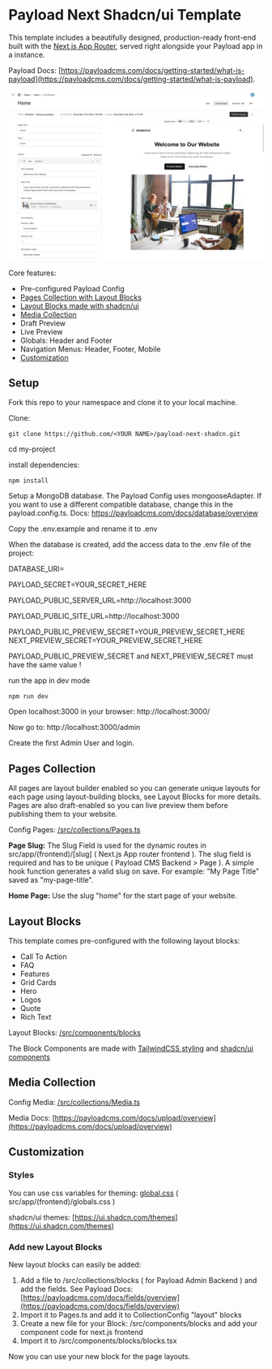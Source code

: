 # Payload Next Shadcn/ui Template

This template includes a beautifully designed, production-ready front-end built with the [Next.js App Router](https://nextjs.org/docs/app/building-your-application/routing), served right alongside your Payload app in a instance.

Payload Docs: [https://payloadcms.com/docs/getting-started/what-is-payload](https://payloadcms.com/docs/getting-started/what-is-payload).

![preview](./preview.png)

Core features:

- Pre-configured Payload Config
- [Pages Collection with Layout Blocks](#pages-collection)
- [Layout Blocks made with shadcn/ui](#layout-blocks)
- [Media Collection](#media-collection)
- Draft Preview
- Live Preview
- Globals: Header and Footer
- Navigation Menus: Header, Footer, Mobile
- [Customization](#customization)

## Setup

Fork this repo to your namespace and clone it to your local machine.

Clone:

```
git clone https://github.com/<YOUR NAME>/payload-next-shadcn.git
```

cd my-project

install dependencies:

```
npm install
```

Setup a MongoDB database. The Payload Config uses mongooseAdapter. If you want to use a different compatible database, change this in the payload.config.ts. Docs: https://payloadcms.com/docs/database/overview

Copy the .env.example and rename it to .env

When the database is created, add the access data to the .env file of the project:

DATABASE_URI=

PAYLOAD_SECRET=YOUR_SECRET_HERE

PAYLOAD_PUBLIC_SERVER_URL=http://localhost:3000

PAYLOAD_PUBLIC_SITE_URL=http://localhost:3000

PAYLOAD_PUBLIC_PREVIEW_SECRET=YOUR_PREVIEW_SECRET_HERE
NEXT_PREVIEW_SECRET=YOUR_PREVIEW_SECRET_HERE

PAYLOAD_PUBLIC_PREVIEW_SECRET and NEXT_PREVIEW_SECRET must have the same value !

run the app in dev mode

```
npm run dev
```

Open localhost:3000 in your browser: http://localhost:3000/

Now go to: http://localhost:3000/admin

Create the first Admin User and login.

## Pages Collection

All pages are layout builder enabled so you can generate unique layouts for each page using layout-building blocks, see Layout Blocks for more details. Pages are also draft-enabled so you can live preview them before publishing them to your website.

Config Pages: [/src/collections/Pages.ts](https://github.com/mrtzdev/payload-next-shadcn/blob/main/src/collections/Pages.ts)

**Page Slug:** The Slug Field is used for the dynamic routes in src/app/(frontend)/[slug] ( Next.js App router frontend ).
The slug field is required and has to be unique ( Payload CMS Backend > Page ). A simple hook function generates a valid slug on save. For example: "My Page Title" saved as "my-page-title".

**Home Page:** Use the slug "home" for the start page of your website.

## Layout Blocks

This template comes pre-configured with the following layout blocks:

- Call To Action
- FAQ
- Features
- Grid Cards
- Hero
- Logos
- Quote
- Rich Text

Layout Blocks: [/src/components/blocks](https://github.com/mrtzdev/payload-next-shadcn/tree/main/src/components/blocks)

The Block Components are made with [TailwindCSS styling](https://tailwindcss.com/) and [shadcn/ui components](https://ui.shadcn.com/)

## Media Collection

Config Media: [/src/collections/Media.ts](https://github.com/mrtzdev/payload-next-shadcn/blob/main/src/collections/Media.ts)

Media Docs: [https://payloadcms.com/docs/upload/overview](https://payloadcms.com/docs/upload/overview)

## Customization

### Styles

You can use css variables for theming: [global.css](<https://github.com/mrtzdev/payload-next-shadcn/blob/main/src/app/(frontend)/globals.css>) ( src/app/(frontend)/globals.css )

shadcn/ui themes: [https://ui.shadcn.com/themes](https://ui.shadcn.com/themes)

### Add new Layout Blocks

New layout blocks can easily be added:

1. Add a file to /src/collections/blocks ( for Payload Admin Backend ) and add the fields.
   See Payload Docs: [https://payloadcms.com/docs/fields/overview](https://payloadcms.com/docs/fields/overview)
2. Import it to Pages.ts and add it to CollectionConfig "layout" blocks
3. Create a new file for your Block: /src/components/blocks and add your component code for next.js frontend
4. Import it to /src/components/blocks/blocks.tsx

Now you can use your new block for the page layouts.
